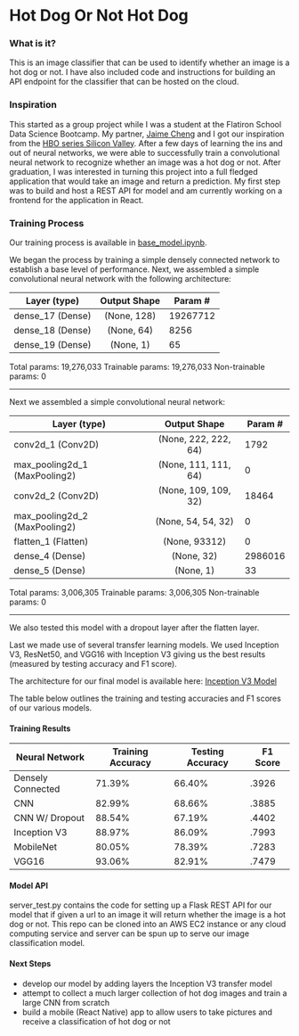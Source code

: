 # Hot Dog Or Not Hot Dog
 
### What is it? 
This is an image classifier that can be used to identify whether an image is a hot dog or not. I have also included code and instructions for building an API endpoint for the classifier that can be hosted on the cloud. 

### Inspiration  
This started as a group project while I was a student at the Flatiron School Data Science Bootcamp. My partner, [Jaime Cheng](http://github.com/softserveslayer) and I got our inspiration from the [HBO series Silicon Valley](https://www.youtube.com/watch?v=ACmydtFDTGs). After a few days of learning the ins and out of neural networks, we were able to successfully train a convolutional neural network to recognize whether an image was a hot dog or not. After graduation, I was interested in turning this project into a full fledged application that would take an image and return a prediction. My first step was to build and host a REST API for model and am currently working on a frontend for the application in React. 

### Training Process

Our training process is available in [base_model.ipynb](https://github.com/vishalpatel2890/hotdog-or-not/blob/master/base_model.ipynb). 

We began the process by training a simple densely connected network to establish a base level of performance. Next, we assembled a simple convolutional neural network with the following architecture: 

| Layer (type)  |      Output Shape    | Param #   |
|----------|:-------------:|------|
dense_17 (Dense)       |      (None, 128)       |        19267712  
dense_18 (Dense)    |         (None, 64)         |       8256      
dense_19 (Dense)      |       (None, 1)       |          65        

Total params: 19,276,033
Trainable params: 19,276,033
Non-trainable params: 0
_________________________________________________________________

Next we assembled a simple convolutional neural network: 

                              
| Layer (type)  |      Output Shape    | Param #   |
|----------|:-------------:|------|
conv2d_1 (Conv2D)    |        (None, 222, 222, 64)  |    1792      
max_pooling2d_1 (MaxPooling2) | (None, 111, 111, 64) |     0         
conv2d_2 (Conv2D)       |     (None, 109, 109, 32)  |    18464     
max_pooling2d_2 (MaxPooling2) | (None, 54, 54, 32)    |    0         
flatten_1 (Flatten)  |        (None, 93312)   |          0         
dense_4 (Dense)     |         (None, 32)      |          2986016   
dense_5 (Dense)    |          (None, 1)        |         33 

Total params: 3,006,305
Trainable params: 3,006,305
Non-trainable params: 0
_________________________________________________________________

We also tested this model with a dropout layer after the flatten layer. 

Last we made use of several transfer learning models. We used Inception V3, ResNet50, and VGG16 with Inception V3 giving us the best results (measured by testing accuracy and F1 score). 

The architecture for our final model is available here: [Inception V3 Model](https://github.com/vishalpatel2890/hotdog-or-not/blob/master/imagenet_modelsummary.txt)

The table below outlines the training and testing accuracies and F1 scores of our various models. 

#### Training Results
| Neural Network   | Training Accuracy     | Testing Accuracy     | F1 Score     |
| -----            | ----                | -----                | -----        |
| Densely Connected| 71.39%              | 66.40%               | .3926        |
| CNN              | 82.99%              | 68.66%               | .3885        |
| CNN W/ Dropout   | 88.54%              | 67.19%               | .4402        |
| Inception V3     | 88.97%              | 86.09%               | .7993        |
| MobileNet        | 80.05%              | 78.39%               | .7283        |
| VGG16            | 93.06%              | 82.91%               | .7479        |

#### Model API 
server_test.py contains the code for setting up a Flask REST API for our model that if given a url to an image it will return whether the image is a hot dog or not. This repo can be cloned into an AWS EC2 instance or any cloud computing service and server can be spun up to serve our image classification model. 

#### Next Steps 
- develop our model by adding layers the Inception V3 transfer model
- attempt to collect a much larger collection of hot dog images and train a large CNN from scratch
- build a mobile (React Native) app to allow users to take pictures and receive a classification of hot dog or not

 
